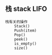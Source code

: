 ## 栈 stack LIFO
    栈有关的操作
        Stack()
        Push(item)
        Pop()
        peek()
        is_empty()
        size()